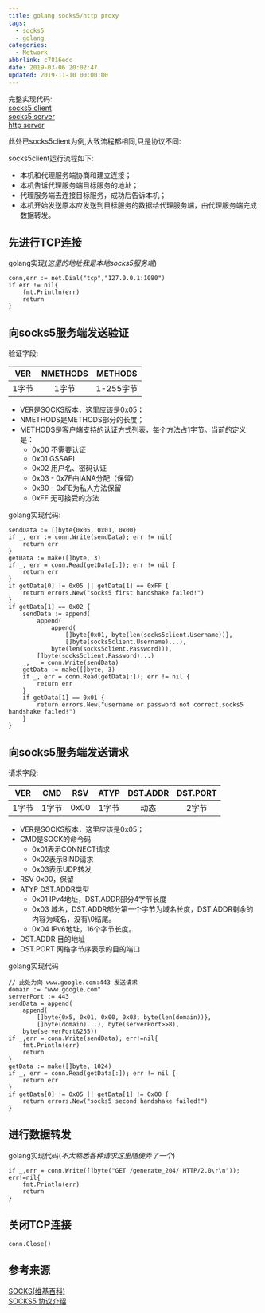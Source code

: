 ```yaml
---
title: golang socks5/http proxy
tags:
  - socks5
  - golang
categories:
  - Network
abbrlink: c7816edc
date: 2019-03-06 20:02:47
updated: 2019-11-10 00:00:00
---
```

完整实现代码:  
[socks5 client](https://github.com/Asutorufa/SsrMicroClient/blob/master/net/socks5client/socks5Client.go)   
[socks5 server](https://github.com/Asutorufa/SsrMicroClient/blob/master/net/socks5Server/socks5server.go)  
[http server](https://github.com/Asutorufa/SsrMicroClient/blob/master/net/httpserver/httpserver.go)  

此处已socks5client为例,大致流程都相同,只是协议不同:  

socks5client运行流程如下:

- 本机和代理服务端协商和建立连接；
- 本机告诉代理服务端目标服务的地址；
- 代理服务端去连接目标服务，成功后告诉本机；
- 本机开始发送原本应发送到目标服务的数据给代理服务端，由代理服务端完成数据转发。

## 先进行TCP连接

golang实现(_这里的地址我是本地socks5服务端_)

```golang
conn,err := net.Dial("tcp","127.0.0.1:1080")
if err != nil{
    fmt.Println(err)
    return
}
```

## 向socks5服务端发送验证

验证字段:

|VER|NMETHODS|METHODS|
|:-:|:-:|:-:|
|1字节|1字节|1-255字节|

- VER是SOCKS版本，这里应该是0x05； <!--more--> 
- NMETHODS是METHODS部分的长度；  
- METHODS是客户端支持的认证方式列表，每个方法占1字节。当前的定义是：  
  - 0x00 不需要认证
  - 0x01 GSSAPI
  - 0x02 用户名、密码认证
  - 0x03 - 0x7F由IANA分配（保留）
  - 0x80 - 0xFE为私人方法保留
  - 0xFF 无可接受的方法

golang实现代码:  

```golang
sendData := []byte{0x05, 0x01, 0x00}
if _, err := conn.Write(sendData); err != nil{
    return err
}
getData := make([]byte, 3)
if _, err = conn.Read(getData[:]); err != nil {
    return err
}
if getData[0] != 0x05 || getData[1] == 0xFF {
    return errors.New("socks5 first handshake failed!")
}
if getData[1] == 0x02 {
    sendData := append(
        append(
            append(
                []byte{0x01, byte(len(socks5client.Username))},
                []byte(socks5client.Username)...),
            byte(len(socks5client.Password))),
        []byte(socks5client.Password)...)
    _, _ = conn.Write(sendData)
    getData := make([]byte, 3)
    if _, err = conn.Read(getData[:]); err != nil {
        return err
    }
    if getData[1] == 0x01 {
        return errors.New("username or password not correct,socks5 handshake failed!")
    }
}
```

## 向socks5服务端发送请求

请求字段:

|VER|CMD|RSV|ATYP|DST.ADDR|DST.PORT|
|:-:|:-:|:-:|:-:|:-:|:-:|
|1字节|1字节|0x00|1字节|动态|2字节|

- VER是SOCKS版本，这里应该是0x05；
- CMD是SOCK的命令码
  - 0x01表示CONNECT请求
  - 0x02表示BIND请求
  - 0x03表示UDP转发
- RSV 0x00，保留
- ATYP DST.ADDR类型
  - 0x01 IPv4地址，DST.ADDR部分4字节长度
  - 0x03 域名，DST.ADDR部分第一个字节为域名长度，DST.ADDR剩余的内容为域名，没有\0结尾。
  - 0x04 IPv6地址，16个字节长度。
- DST.ADDR 目的地址
- DST.PORT 网络字节序表示的目的端口

golang实现代码

```golang
// 此处为向 www.google.com:443 发送请求
domain := "www.google.com"
serverPort := 443
sendData = append(
    append(
        []byte{0x5, 0x01, 0x00, 0x03, byte(len(domain))},
        []byte(domain)...), byte(serverPort>>8),
    byte(serverPort&255))
if _,err = conn.Write(sendData); err!=nil{
    fmt.Println(err)
    return
}
getData := make([]byte, 1024)
if _, err = conn.Read(getData[:]); err != nil {
    return err
}
if getData[0] != 0x05 || getData[1] != 0x00 {
    return errors.New("socks5 second handshake failed!")
}
```

## 进行数据转发

golang实现代码(_不太熟悉各种请求这里随便弄了一个_)

```golang
if _,err = conn.Write([]byte("GET /generate_204/ HTTP/2.0\r\n")); err!=nil{
    fmt.Println(err)
    return
}
```

## 关闭TCP连接

```golang
conn.Close()
```

## 参考来源  

[SOCKS(维基百科)](https://en.wikipedia.org/wiki/SOCKS)  
[SOCKS5 协议介绍](https://my.oschina.net/997155658/blog/1563154)  

